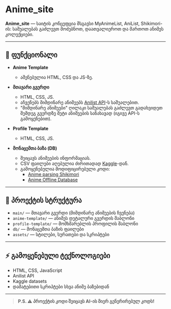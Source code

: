 # Anime_site

**Anime_site** — საიტის კონცეფცია მსგავსი MyAnimeList, AniList, Shikimori-ის: საშუალებას გაძლევთ მოძებნოთ, დაათვალიეროთ და მართოთ ანიმეს კოლექციები.

---

## 🚀 ფუნქციონალი

- **Anime Template**  
  - აშენებულია HTML, CSS და JS-ზე.

- **მთავარი გვერდი**  
  - HTML, CSS, JS.
  - აჩვენებს მიმდინარე ანიმეებს [Anilist API](https://anilist.gitbook.io/api-graphql)-ს საშუალებით.
  - "მიმდინარე ანიმეები" ღილაკი საშუალებას გაძლევთ გადახვიდეთ შემდეგ გვერდზე მეტი ანიმეების სანახავად (იგივე API-ს გამოყენებით).

- **Profile Template**  
  - HTML, CSS, JS.

- **მონაცემთა ბაზა (DB)**  
  - შეიცავს ანიმეების ინფორმაციას.
  - CSV ფაილები აღებულია ძირითადად [Kaggle](https://www.kaggle.com/datasets)-დან.
  - გამოყენებულია მოდიფიცირებული კოდი:
    - [Anime parsing Shikimori](https://github.com/GRaf-NEET/Anime-parsing-Shikimori)
    - [Anime Offline Database](https://github.com/manami-project/anime-offline-database)

---

## 📁 პროექტის სტრუქტურა

- `main/` — მთავარი გვერდი (მიმდინარე ანიმეების ჩვენება)
- `anime-template/` — ანიმეს დეტალური გვერდის შაბლონი
- `profile-template/` — მომხმარებლის პროფილის შაბლონი
- `db/` — მონაცემთა ბაზის ფაილები  
- `assets/` — სტილები, სურათები და სკრიპტები

---

## ⚡️ გამოყენებული ტექნოლოგიები

- HTML, CSS, JavaScript
- Anilist API
- Kaggle datasets
- დამატებითი სკრიპტები სხვა ანიმე ბაზებიდან

---

> **P.S. ⚠️ პროექტის კოდი შეიცავს AI-ის მიერ გენერირებულ კოდს!**